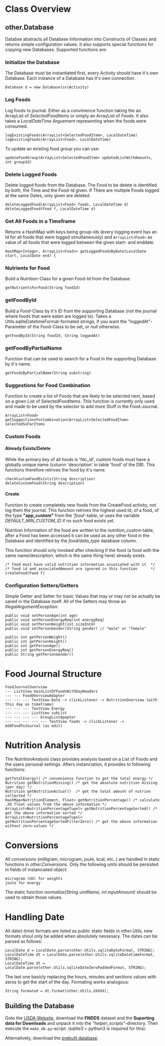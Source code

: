 # Class Overview
## other.Database
Databse abstracts all Database Information into Constructs of Classes and returns simple configuration values. It also supports special functions for copying new Databases. Supported functions are:

### Initialize the Database
The Database must be instantiated first, every Activity should have it's own Database. Each instance of a Database has it's own connection.

    Database d = new Database(srcActivity)

### Log Foods
Log foods to journal. Either as a convinience function taking the an ArrayList of *SelectedFoodItems* or simply an ArrayList of *Foods*. It also takes a *LocalDateTime* Arguement representing when the foods were consumed.

    logExistingFoods(ArrayList<SelectedFoodItem>, LocalDateTime)
    logExistingFoods(ArrayList<Food>, LocalDateTime)

To update an existing food group you can use:

    updateFoodGroup(ArrayList<SelectedFoodItem> updatedListWithAmounts, int groupId)

### Delete Logged Foods
Delete logged foods from the Database. The Food to be delete is identified by both, the Time and the Food-Id given. If There are multiple Foods logged at the same Dates, only given are deleted.

    deleteLoggedFood(ArrayList<Food> foods, LocalDateTime d)
    deleteLoggedFood(Food f, LocalDateTime d)

### Get All Foods in a Timeframe
Returns a HashMap with keys being group-ids (every logging event has an Id for all foods that were logged simultaneously) and ``ArrayList<Food>`` as value of all foods that were logged between the given start- and enddate.

    HashMap<Integer, ArrayList<Food>> getLoggedFoodsByDate(LocalDate start, LocalDate end) {

### Nutrients for Food
Build a *Nutrition*-Class for a given Food-Id from the Database.

    getNutrientsForFood(String foodId)

### getFoodById
Build a *Food*-Class by it's ID from the supporting Database (not the journal where foods that were eaten are logged to). 
Takes a Utils.sqliteDatetimeFormat-formated strings, if you want the "loggedAt"-Parameter of the Food-Class to be set, or *null* otherwise.

    getFoodById(String foodId, String loggedAt)

### getFoodByPartialName
Function that can be used to search for a Food in the supporting Database by it's name.

    getFoodsByPartialName(String substring)

### Suggestions for Food Combination
Function to create a list of Foods that are likely to be selected next, based on a given List of SelectedFoodItems. This function is currently only used and made to be used by the selector to add more Stuff in the Food-Journal.

    ArrayList<Food> getSuggestionsForCombination(ArrayList<SelectedFoodItem> selectedSoFarItems

### Custom Foods
#### Already Exists/Delete
While the primary key of all foods is 'fdc_id', custom foods must have a globally unique name (column 'description' in table 'food' of the DB). This functions therefore retrives the food by it's name.

    checkCustomFoodExists(String description)
    deleteCustomFood(String description)

#### Create
Function to create completely new foods from the CreateFood activity, not log them the journal.
This function retrives the highest used Id, of a food, of the type **"app_custom"** from the *'food'*-table, or uses the variable *DEFAULT_MIN_CUSTOM_ID* if no such food exists yet.

Nutrition Information of the food are written to the *nutrition_custom* table, after a Food has been accessed it can be used as any other food in the Database and identified by the *food/data_type* database column.

This function should only invoked after checking if the food (a food with the same name/description, which is the same thing here) already exists.

    /* food must have valid nutrition information assosiated with it  */
    /* food id and associatedAmount are ignored in this function      */
    createFood(Food f)

### Configuration Setters/Getters
Simple Getter and Setter for basic Values that may or may not be actually be saved in the Database itself. All of the Setters may throw an *IllegalArgumentException*.

    public void setPersonAge(int age)
    public void setPersonEnergyReq(int energyReq)
    public void setPersonHeight(int sizeInCm)
    public void setPersonGender(String gender) // "male" or "female"

    public int getPersonWeight()
    public int getPersonHeight()
    public int getPersonAge()
    public int getPersonEnergyReq()
    public String getPersonGender()

# Food Journal Structure

    FoodJournalOverview
    --- ListView mainListOfFoodsWithDayHeaders
    --- --- FoodOVerviewAdapter
    --- --- --- TextView Date -> clickListener -> NutritionOverview (with this day as timeframe)
    --- --- --- TextView Energy
    --- --- --- ListView subList
    --- --- --- --- GroupListApapter
    --- --- --- --- --- TextView foods -> clickListener -> AddFoodToJournal (as edit)

# Nutrition Analysis
The *NutritionAnalysis* class provides analysis based on a List of Foods and the users personal settings. Afters instanciation, it provides to following functions:

    getTotalEnergy() /* convenience function to get the total energy */
    Nutrition getNutritionMissing() /* get the absolute nutrition missing (per day) */
    Nutrition getNutritionActual()  /* get the total amount of nutrion collected */
    HashMap<NutritionElement, Float> getNutritionPercentage() /* calculate .XX float values from the above information */
    ArrayList<NutritionPercentageTupel> getNutritionPercentageSorted() /* get the above information sorted */
    ArrayList<NutritionPercentageTupel> getNutritionPercentageSortedFilterZero() /* get the above information without zero-values */

# Conversions
All conversions (milligram, microgram, joule, kcal, etc..) are handled in static functions in *other.Conversions*. Only the following units should be persisted in fields of instanciated object:

    microgram (UG) for weights
    joule for energy

The static function *normalize(String unitName, int inputAmount)* should be used to obtain those values.

# Handling Date
All date(-time) formats are listed as public static fields in *other.Utils*, new formats shoul only be added when absolutely nessesary. The dates can be parsed as follows:

    LocalDate d = LocalDate.parse(other.Utils.sqliteDateFormat, STRING);
    LocalDateTime dt = LocalDate.parse(other.Utils.sqliteDatetimeFormat, STRING);
    LocalDateTime dt = LocalDate.parse(other.Utils.sqliteDateZeroPaddedFormat, STRING);

The last one basicly replacing the hours, minutes and sections values with zeros to get the start of the day. Formating works analogous:

    String formated = dt.format(other.Utils.XXXXX);

## Building the Database
Goto the [USDA Website](https://fdc.nal.usda.gov/download-datasets.html), download the **FNDDS** dataset and the **Suporting data for Downloads** and unpack it into the *"helper\_scripts"*-directory. Then execute the ``make_db.py``-script. (sqlite3 + python3 is required for this).

Alternatively, download the [prebuilt database](https://media.atlantishq.de/food.db).

